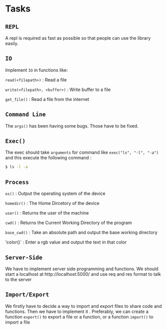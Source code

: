 # Tasks

## `REPL`

A repl is required as fast as possible so that people can use the library easily.

## `IO`

Implement `IO` in functions like:

`read(<filepath>)` : Read a file

`write(<filepath>, <buffer>)` : Write buffer to a file

`get_file()` : Read a file from the internet

## `Command Line`

The `args()` has been having some bugs. Those have to be fixed.

## `Exec()`

The exec should take `arguments` for command like `exec("ls", "-l", "-a")`
and this execute the following command :

```bash
$ ls -l -a
```

## `Process`

`os()` : Output the operating system of the device

`homedir()` : The Home Dircetory of the device

`user()` : Returns the user of the machine

`cwd()` : Returns the Current Working Directory of the program

`base_cwd()` : Take an absolute path and output the base working directory

'color()` : Enter a rgb value and output the text in that color

## `Server-Side`

We have to implement server side programming and functions. We should start a localhost at http://localhost:5000/ and use req and res format to talk to the server

## `Import/Export`

We firstly have to decide a way to import and export files to share code and functions. Then we have to implement it . Preferably, we can create a function `export()` to export a file or a function, or a function `import()` to import a file
